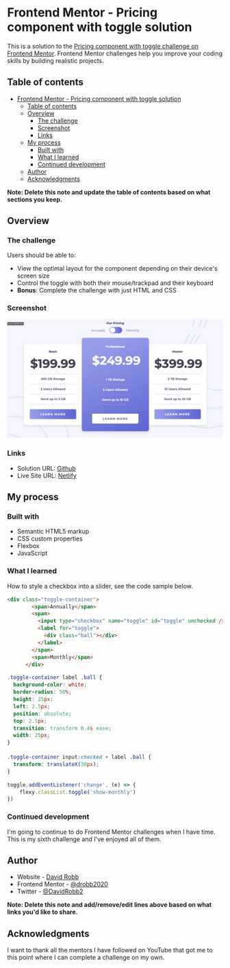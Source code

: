 # Frontend Mentor - Pricing component with toggle solution

This is a solution to the [Pricing component with toggle challenge on Frontend Mentor](https://www.frontendmentor.io/challenges/pricing-component-with-toggle-8vPwRMIC). Frontend Mentor challenges help you improve your coding skills by building realistic projects.

## Table of contents

- [Frontend Mentor - Pricing component with toggle solution](#frontend-mentor---pricing-component-with-toggle-solution)
  - [Table of contents](#table-of-contents)
  - [Overview](#overview)
    - [The challenge](#the-challenge)
    - [Screenshot](#screenshot)
    - [Links](#links)
  - [My process](#my-process)
    - [Built with](#built-with)
    - [What I learned](#what-i-learned)
    - [Continued development](#continued-development)
  - [Author](#author)
  - [Acknowledgments](#acknowledgments)

**Note: Delete this note and update the table of contents based on what sections you keep.**

## Overview

### The challenge

Users should be able to:

- View the optimal layout for the component depending on their device's screen size
- Control the toggle with both their mouse/trackpad and their keyboard
- **Bonus**: Complete the challenge with just HTML and CSS

### Screenshot

![screenshot](./assets/logo.png)

### Links

- Solution URL: [Github](https://github.com/drobb2020/pricing-component)
- Live Site URL: [Netlify](https://bespoke-bublanina-0c94f6.netlify.app/)

## My process

### Built with

- Semantic HTML5 markup
- CSS custom properties
- Flexbox
- JavaScript

### What I learned

How to style a checkbox into a slider, see the code sample below.

```html
<div class="toggle-container">
        <span>Annually</span>
        <span>
          <input type="checkbox" name="toggle" id="toggle" unchecked />
          <label for="toggle">
            <div class="ball"></div>
          </label>
        </span>
        <span>Monthly</span>
      </div>
```

```css
.toggle-container label .ball {
  background-color: white;
  border-radius: 50%;
  height: 25px;
  left: 2.5px;
  position: absolute;
  top: 2.5px;
  transition: transform 0.4s ease;
  width: 25px;
}

.toggle-container input:checked + label .ball {
  transform: translateX(30px);
}
```

```js
toggle.addEventListener('change', (e) => {
    flexy.classList.toggle('show-monthly')
})
```

### Continued development

I'm going to continue to do Frontend Mentor challenges when I have time. This is my sixth challenge and I've enjoyed all of them.

## Author

- Website - [David Robb](https://davidrobb2021.tech)
- Frontend Mentor - [@drobb2020](https://www.frontendmentor.io/profile/drobb2020)
- Twitter - [@DavidRobb2](https://www.twitter.com/DavidRobb2)

**Note: Delete this note and add/remove/edit lines above based on what links you'd like to share.**

## Acknowledgments

I want to thank all the mentors I have followed on YouTube that got me to this point where I can complete a challenge on my own.
